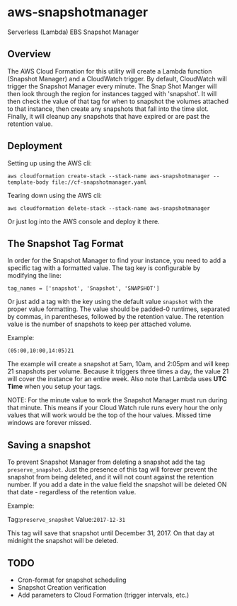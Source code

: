 # aws-snapshotmanager
Serverless (Lambda) EBS Snapshot Manager

## Overview
The AWS Cloud Formation for this utility will create a Lambda function (Snapshot Manager) and a CloudWatch trigger.  By default, CloudWatch will trigger the Snapshot Manager every minute. The Snap Shot Manger will then look through the region for instances tagged with 'snapshot'.  It will then check the value of that tag for when to snapshot the volumes attached to that instance, then create any snapshots that fall into the time slot. Finally, it will cleanup any snapshots that have expired or are past the retention value.

## Deployment
Setting up using the AWS cli:
```
aws cloudformation create-stack --stack-name aws-snapshotmanager --template-body file://cf-snapshotmanager.yaml
```
Tearing down using the AWS cli:
```
aws cloudformation delete-stack --stack-name aws-snapshotmanager
```

Or just log into the AWS console and deploy it there.

## The Snapshot Tag Format
In order for the Snapshot Manager to find your instance, you need to add a specific tag with a formatted value. The tag key is configurable by modifying the line:

```tag_names = ['snapshot', 'Snapshot', 'SNAPSHOT']```

Or just add a tag with the key using the default value `snapshot` with the proper value formatting.  The value should be padded-0 runtimes, separated by commas, in parentheses, followed by the retention value. The retention value is the number of snapshots to keep per attached volume.

Example:

```(05:00,10:00,14:05)21```

The example will create a snapshot at 5am, 10am, and 2:05pm and will keep 21 snapshots per volume. Because it triggers three times a day, the value 21 will cover the instance for an entire week. Also note that Lambda uses **UTC Time** when you setup your tags.

NOTE: For the minute value to work the Snapshot Manager must run during that minute. This means if your Cloud Watch rule runs every hour the only values that will work would be the top of the hour values. Missed time windows are forever missed.

## Saving a snapshot
To prevent Snapshot Manager from deleting a snapshot add the tag ```preserve_snapshot```. Just the presence of this tag will forever prevent the snapshot from being deleted, and it will not count against the retention number.  If you add a date in the value field the snapshot will be deleted ON that date - regardless of the retention value.

Example:

Tag:```preserve_snapshot```  Value:```2017-12-31```

This tag will save that snapshot until December 31, 2017.  On that day at midnight the snapshot will be deleted.

## TODO ##
* Cron-format for snapshot scheduling
* Snapshot Creation verification
* Add parameters to Cloud Formation (trigger intervals, etc.)

